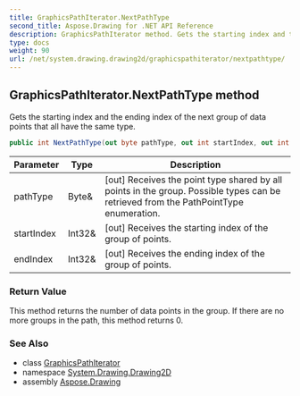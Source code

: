 ```yaml
---
title: GraphicsPathIterator.NextPathType
second_title: Aspose.Drawing for .NET API Reference
description: GraphicsPathIterator method. Gets the starting index and the ending index of the next group of data points that all have the same type
type: docs
weight: 90
url: /net/system.drawing.drawing2d/graphicspathiterator/nextpathtype/
---
```

## GraphicsPathIterator.NextPathType method

Gets the starting index and the ending index of the next group of data points that all have the same type.

```csharp
public int NextPathType(out byte pathType, out int startIndex, out int endIndex)
```

| Parameter | Type | Description |
| --- | --- | --- |
| pathType | Byte& | [out] Receives the point type shared by all points in the group. Possible types can be retrieved from the PathPointType enumeration. |
| startIndex | Int32& | [out] Receives the starting index of the group of points. |
| endIndex | Int32& | [out] Receives the ending index of the group of points. |

### Return Value

This method returns the number of data points in the group. If there are no more groups in the path, this method returns 0.

### See Also

* class [GraphicsPathIterator](../)
* namespace [System.Drawing.Drawing2D](../../graphicspathiterator/)
* assembly [Aspose.Drawing](../../../)


